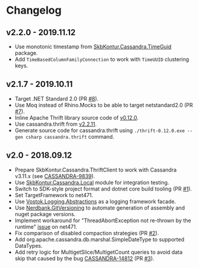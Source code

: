 # Changelog

## v2.2.0 - 2019.11.12
- Use monotonic timestamp from [SkbKontur.Cassandra.TimeGuid](https://github.com/skbkontur/cassandra-time-guid) package.
- Add `TimeBasedColumnFamilyConnection` to work with `TimeUUID` clustering keys.

## v2.1.7 - 2019.10.11
- Target .NET Standard 2.0 (PR [#8](https://github.com/skbkontur/cassandra-thrift-client/pull/8)).
- Use Moq instead of Rhino.Mocks to be able to target netstandard2.0 (PR [#7](https://github.com/skbkontur/cassandra-thrift-client/pull/7)).
- Inline Apache Thrift library source code of [v0.12.0](https://github.com/apache/thrift/tree/v0.12.0/lib/csharp/src).
- Use cassandra.thrift from [v2.2.11](https://github.com/apache/cassandra/tree/cassandra-2.2.11/interface).
- Generate source code for cassandra.thrift using `./thrift-0.12.0.exe --gen csharp cassandra.thrift` command.

## v2.0 - 2018.09.12
- Prepare SkbKontur.Cassandra.ThriftClient to work with Cassandra v3.11.x 
  (see [CASSANDRA-9839](https://issues.apache.org/jira/browse/CASSANDRA-9839)).
- Use [SkbKontur.Cassandra.Local](https://github.com/skbkontur/cassandra-local) module for integration testing.
- Switch to SDK-style project format and dotnet core build tooling 
  (PR [#1](https://github.com/skbkontur/cassandra-thrift-client/pull/1)).
- Set TargetFramework to net471.
- Use [Vostok.Logging.Abstractions](https://github.com/vostok/logging.abstractions) as a logging framework facade.
- Use [Nerdbank.GitVersioning](https://github.com/AArnott/Nerdbank.GitVersioning) to automate generation of assembly 
  and nuget package versions.
- Implement workaround for "ThreadAbortException not re-thrown by the runtime" 
  [issue](https://github.com/dotnet/coreclr/issues/16122) on net471.
- Fix comparison of disabled compaction strategies 
  (PR [#2](https://github.com/skbkontur/cassandra-thrift-client/pull/2)).
- Add org.apache.cassandra.db.marshal.SimpleDateType to supported DataTypes.
- Add retry logic for MultigetSlice/MultigetCount queries to avoid data skip that caused by the bug [CASSANDRA-14812](https://issues.apache.org/jira/browse/CASSANDRA-14812) 
(PR [#3](https://github.com/skbkontur/cassandra-thrift-client/pull/3)).
